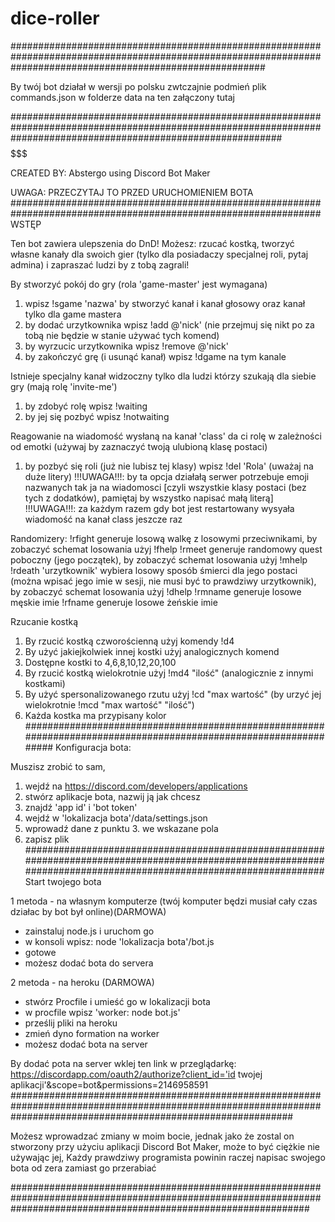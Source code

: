 # dice-roller
##############################################################################################################################################################


By twój bot działał w wersji po polsku zwtczajnie podmień plik commands.json w folderze data na ten załączony tutaj


################################################################################################################################################################# 
$$$$$$$$$$$$$$$$$$$$$$$$$$$$$$$$$$$$$$$$$$$$$$$$$$$$$$$$$$$$$$$$$$$$$$$$$$$$$$$$$$$$$$$$$$$$$$$$$$$$$$$

CREATED BY: Abstergo using Discord Bot Maker

$$$$$$$$$$$$$$$$$$$$$$$$$$$$$$$$$$$$$$$$$$$$$$$$$$$$$$$$$$$$$$$$$$$$$$$$$$$$$$$$$$$$$$$$$$$$$$$$$$$$$$$$$$$$
UWAGA: PRZECZYTAJ TO PRZED URUCHOMIENIEM BOTA
################################################################################################################
WSTĘP

Ten bot zawiera ulepszenia do DnD! Możesz: rzucać kostką, tworzyć własne kanały dla swoich gier (tylko dla posiadaczy specjalnej roli, pytaj admina)
i zapraszać ludzi by z tobą zagrali!

By stworzyć pokój do gry (rola 'game-master' jest wymagana)
1. wpisz !sgame 'nazwa' by stworzyć kanał i kanał głosowy oraz kanał tylko dla game mastera
2. by dodać urzytkownika wpisz !add @'nick' (nie przejmuj się nikt po za tobą nie będzie w stanie używać tych komend)
3. by wyrzucic urzytkownika wpisz !remove @'nick'
4. by zakończyć grę (i usunąć kanał) wpisz !dgame na tym kanale

Istnieje specjalny kanał widzoczny tylko dla ludzi którzy szukają dla siebie gry (mają rolę 'invite-me')
1. by zdobyć rolę wpisz !waiting
2. by jej się pozbyć wpisz !notwaiting

Reagowanie na wiadomość wysłaną na kanał 'class' da ci rolę w zależności od emotki 
(używaj by zaznaczyć twoją ulubioną klasę postaci)
1. by pozbyć się roli (już nie lubisz tej klasy) wpisz !del 'Rola' (uważaj na duże litery)
!!!UWAGA!!!: by ta opcja działałą serwer potrzebuje emoji nazwanych tak ja na wiadomosci [czyli wszystkie klasy postaci (bez tych z dodatków), pamiętaj by wszystko napisać małą literą]
!!!UWAGA!!!: za każdym razem gdy bot jest restartowany wysyała wiadomość na kanał class jeszcze raz

Randomizery:
!rfight generuje losową walkę z losowymi przeciwnikami, by zobaczyć schemat losowania użyj !fhelp
!rmeet generuje randomowy quest poboczny (jego początek), by zobaczyć schemat losowania użyj !mhelp
!rdeath 'urzytkownik' wybiera losowy sposób śmierci dla jego postaci (można wpisać jego imie w sesji, nie musi być to prawdziwy urzytkownik), by zobaczyć schemat losowania użyj !dhelp
!rmname generuje losowe męskie imie
!rfname generuje losowe żeńskie imie

Rzucanie kostką
1. By rzucić kostką czworościenną użyj komendy !d4
2. By użyć jakiejkolwiek innej kostki użyj analogicznych komend
3. Dostępne kostki to 4,6,8,10,12,20,100
4. By rzucić kostką wielokrotnie użyj !md4 "ilość" (analogicznie z innymi kostkami)
5. By użyć spersonalizowanego rzutu użyj !cd "max wartość" (by urzyć jej wielokrotnie !mcd "max wartość" "ilość")
6. Każda kostka ma przypisany kolor
#################################################################################################################
Konfiguracja bota:

Muszisz zrobić to sam,
1. wejdź na https://discord.com/developers/applications
2. stwórz aplikacje bota, nazwij ją jak chcesz
3. znajdź 'app id' i 'bot token'
4. wejdź w  'lokalizacja bota'/data/settings.json
5. wprowadź dane z punktu 3. we wskazane pola
6. zapisz plik
##################################################################################################################################################################
Start twojego bota

1 metoda - na własnym komputerze (twój komputer będzi musiał cały czas działac by bot był online)(DARMOWA)

- zainstaluj node.js i uruchom go
- w konsoli wpisz: node 'lokalizacja bota'/bot.js
- gotowe
- możesz dodać bota do servera

2 metoda - na heroku (DARMOWA)
- stwórz Procfile i umieść go w lokalizacji bota
- w procfile wpisz 'worker: node bot.js'
- prześlij pliki na heroku
- zmień dyno formation na worker 
- możesz dodać bota na server

By dodać pota na server wklej ten link w przeglądarkę: https://discordapp.com/oauth2/authorize?client_id='id twojej aplikacji'&scope=bot&permissions=2146958591
###################################################################################################################################################################

Możesz wprowadzać zmiany w moim bocie, jednak jako że zostal on stworzony przy użyciu aplikacji Discord Bot Maker, może to być ciężkie nie używając jej,
Każdy prawdziwy programista powinin raczej napisac swojego bota od zera zamiast go przerabiać

######################################################################################################################################################################